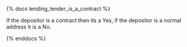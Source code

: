 {% docs lending_lender_is_a_contract %}

If the depositor is a contract then its a Yes, if the depositor is a normal address it is a No.

{% enddocs %}